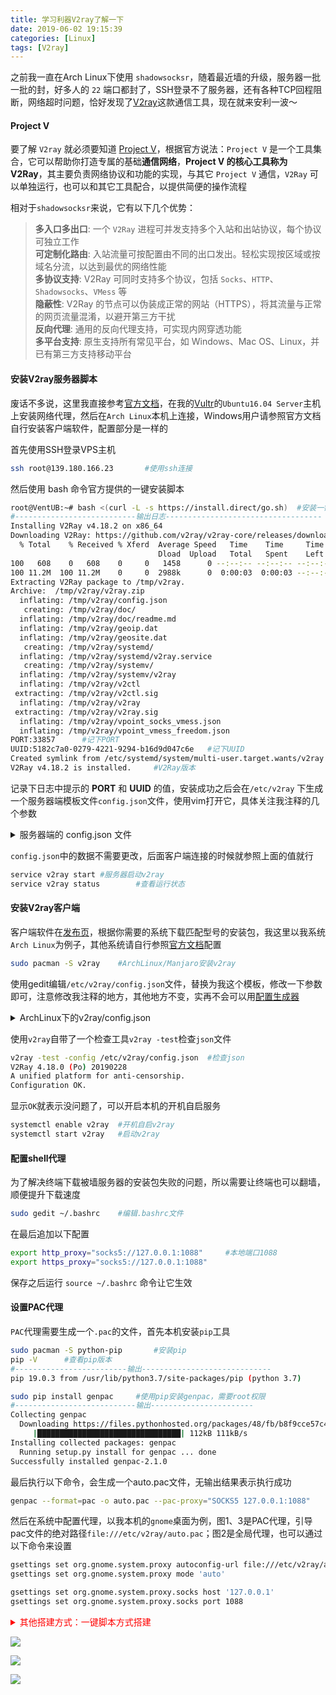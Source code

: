 ```yaml
---
title: 学习利器V2ray了解一下
date: 2019-06-02 19:15:39
categories: [Linux]
tags: [V2ray]
---
```

之前我一直在Arch Linux下使用 `shadowsocksr`，随着最近墙的升级，服务器一批一批的封，好多人的 `22` 端口都封了，SSH登录不了服务器，还有各种TCP回程阻断，网络超时问题，恰好发现了[V2ray](https://www.v2ray.com/)这款通信工具，现在就来安利一波～  
  
#### Project V  
要了解 `V2ray` 就必须要知道 [Project V](https://github.com/v2ray)，根据官方说法：`Project V` 是一个工具集合，它可以帮助你打造专属的基础**通信网络**，**Project V 的核心工具称为 V2Ray**，其主要负责网络协议和功能的实现，与其它 `Project V` 通信，`V2Ray` 可以单独运行，也可以和其它工具配合，以提供简便的操作流程  
  
相对于`shadowsocksr`来说，它有以下几个优势：  
> **多入口多出口**: 一个 `V2Ray` 进程可并发支持多个入站和出站协议，每个协议可独立工作  
> **可定制化路由**: 入站流量可按配置由不同的出口发出。轻松实现按区域或按域名分流，以达到最优的网络性能  
> **多协议支持**: V2Ray 可同时支持多个协议，包括 `Socks`、`HTTP`、`Shadowsocks`、`VMess` 等  
> **隐蔽性**: V2Ray 的节点可以伪装成正常的网站（HTTPS），将其流量与正常的网页流量混淆，以避开第三方干扰  
> **反向代理**: 通用的反向代理支持，可实现内网穿透功能  
> **多平台支持**: 原生支持所有常见平台，如 Windows、Mac OS、Linux，并已有第三方支持移动平台  
  
#### 安装V2ray服务器脚本  
废话不多说，这里我直接参考[官方文档](https://www.v2ray.com/)，在我的[Vultr](https://my.vultr.com/billing/)的`Ubuntu16.04 Server`主机上安装网络代理，然后在`Arch Linux`本机上连接，Windows用户请参照官方文档自行安装客户端软件，配置部分是一样的 
  
首先使用SSH登录VPS主机  
```bash
ssh root@139.180.166.23       #使用ssh连接
```
然后使用 bash 命令官方提供的一键安装脚本  
```bash
root@VentUB:~# bash <(curl -L -s https://install.direct/go.sh)  #安装一键脚本
#---------------------------输出日志-----------------------------------
Installing V2Ray v4.18.2 on x86_64
Downloading V2Ray: https://github.com/v2ray/v2ray-core/releases/download/v4.18.2/v2ray-linux-64.zip
  % Total    % Received % Xferd  Average Speed   Time    Time     Time  Current
                                 Dload  Upload   Total   Spent    Left  Speed
100   608    0   608    0     0   1458      0 --:--:-- --:--:-- --:--:--  1458
100 11.2M  100 11.2M    0     0  2988k      0  0:00:03  0:00:03 --:--:-- 4391k
Extracting V2Ray package to /tmp/v2ray.
Archive:  /tmp/v2ray/v2ray.zip
  inflating: /tmp/v2ray/config.json  
   creating: /tmp/v2ray/doc/
  inflating: /tmp/v2ray/doc/readme.md  
  inflating: /tmp/v2ray/geoip.dat    
  inflating: /tmp/v2ray/geosite.dat  
   creating: /tmp/v2ray/systemd/
  inflating: /tmp/v2ray/systemd/v2ray.service  
   creating: /tmp/v2ray/systemv/
  inflating: /tmp/v2ray/systemv/v2ray  
  inflating: /tmp/v2ray/v2ctl        
 extracting: /tmp/v2ray/v2ctl.sig    
  inflating: /tmp/v2ray/v2ray        
 extracting: /tmp/v2ray/v2ray.sig    
  inflating: /tmp/v2ray/vpoint_socks_vmess.json  
  inflating: /tmp/v2ray/vpoint_vmess_freedom.json  
PORT:33857      #记下PORT
UUID:5182c7a0-0279-4221-9294-b16d9d047c6e   #记下UUID
Created symlink from /etc/systemd/system/multi-user.target.wants/v2ray.service to /etc/systemd/system/v2ray.service.
V2Ray v4.18.2 is installed.     #V2Ray版本
```
记录下日志中提示的 **PORT**  和  **UUID** 的值，安装成功之后会在`/etc/v2ray`
下生成一个服务器端模板文件`config.json`文件，使用vim打开它，具体关注我注释的几个参数  
<details>
<summary>服务器端的 config.json 文件</summary>

```bash
{
  "inbounds": [{
    "port": 33857,      #V2Ray 监听的端口号，客户端连接会用到
    "protocol": "vmess",    #入站协议，与客户端保持一致
    "settings": {
      "clients": [
        {
          "id": "5182c7a0-0279-4221-9294-b16d9d047c6e",     #UUID值
          "level": 1,
          "alterId": 64 #用于认证的动态id
        }
      ]
    }
  }],
  "outbounds": [{
    "protocol": "freedom",
    "settings": {}
  },{
    "protocol": "blackhole",
    "settings": {},
    "tag": "blocked"
  }],
  "routing": {
    "rules": [
      {
        "type": "field",
        "ip": ["geoip:private"],
        "outboundTag": "blocked"
      }
    ]
  }
}
```
</details>
  
`config.json`中的数据不需要更改，后面客户端连接的时候就参照上面的值就行  
```bash
service v2ray start #服务器启动v2ray
service v2ray status        #查看运行状态
```
  
#### 安装V2ray客户端  
客户端软件在[发布页](https://github.com/v2ray/v2ray-core/releases)，根据你需要的系统下载匹配型号的安装包，我这里以我系统`Arch Linux`为例子，其他系统请自行参照[官方文档]()配置  
```bash
sudo pacman -S v2ray    #ArchLinux/Manjaro安装v2ray
```
使用gedit编辑`/etc/v2ray/config.json`文件，替换为我这个模板，修改一下参数即可，注意修改我注释的地方，其他地方不变，实再不会可以用[配置生成器](https://intmainreturn0.com/v2ray-config-gen/)  
<details>
<summary>ArchLinux下的v2ray/config.json</summary>

```bash
{
    "log":{
        "loglevel":"warning"
    },
    "inbound":{
        "port":1088,    #本地端口，1080 被我 ssr 用了
        "listen":"127.0.0.1",
        "protocol":"socks",     #网络传输协议
        "settings":{
            "auth":"noauth",
            "udp":true
        }
    },
    "outbounds":[
        {
            "tag":"proxy",
            "protocol":"vmess",
            "settings":{
                "vnext":[
                    #一号服务器
                    {
                        "address":"139.182.212.71", #IP地址
                        "port":32456,   #端口
                        "users":[
                            {
                                "id":"8b9658de-a0s5-408j-a3b3-27a297e4f40b",   #UUID
                                "alterId":64
                            }
                        ]
                    },
                    #二号服务器（可选）
                    {
                        "address":"45.77.180.110",
                        "port":22071,
                        "users":[
                            {
                                "id":"13e61d3a-9ce7-428d-a7b6-67e9f8e0bf12",
                                "alterId":64
                            }
                        ]
                    }
                ]
            }
        }
    ],
    "policy":{
        "levels":{
            "0":{
                "uplinkOnly":0
            }
        }
    }
}
```
V2ray 支持配置多个服务器，那么多个服务器配置的时候，它其实是轮询访问的，也就是说第一个数据包走第一个服务器，第二个数据包走第二个服务器，而不是我们一般认为的第一个服务器被墙了就自动切换到第二个服务器，然后继续传输

路由规则参照 [domain-list-community](https://github.com/v2ray/domain-list-community) 域名列表，如果该项目中有一整套 `google` 顶级域名及其子域名，则用 `geosite` 写成 `geosite:google` ，如果是普通网站，则使用 `domain` 写成 `domain:google.com`
</details>
  
使用`v2ray`自带了一个检查工具`v2ray -test`检查`json`文件  
```bash
v2ray -test -config /etc/v2ray/config.json  #检查json
V2Ray 4.18.0 (Po) 20190228
A unified platform for anti-censorship.
Configuration OK.
```
显示`OK`就表示没问题了，可以开启本机的开机自启服务  
```bash
systemctl enable v2ray  #开机自启v2ray
systemctl start v2ray   #启动v2ray
```
  
#### 配置shell代理  
为了解决终端下载被墙服务器的安装包失败的问题，所以需要让终端也可以翻墙，顺便提升下载速度  
```bash
sudo gedit ~/.bashrc    #编辑.bashrc文件
```
在最后追加以下配置  
```bash
export http_proxy="socks5://127.0.0.1:1088"     #本地端口1088
export https_proxy="socks5://127.0.0.1:1088"
```
保存之后运行 `source ~/.bashrc` 命令让它生效
  
#### 设置PAC代理  
`PAC`代理需要生成一个`.pac`的文件，首先本机安装`pip`工具 
```bash
sudo pacman -S python-pip       #安装pip
pip -V      #查看pip版本
#-------------------------输出-----------------------------
pip 19.0.3 from /usr/lib/python3.7/site-packages/pip (python 3.7)
```
```bash
sudo pip install genpac     #使用pip安装genpac，需要root权限
#---------------------------输出-----------------------
Collecting genpac
  Downloading https://files.pythonhosted.org/packages/48/fb/b8f9cce57c4ea856e7dd1f9fb917df2896d7e62d43c50ed1af2e50a4e57d/genpac-2.1.0.tar.gz (102kB)
     |████████████████████████████████| 112kB 111kB/s 
Installing collected packages: genpac
  Running setup.py install for genpac ... done
Successfully installed genpac-2.1.0
```
最后执行以下命令，会生成一个auto.pac文件，无输出结果表示执行成功  
```bash
genpac --format=pac -o auto.pac --pac-proxy="SOCKS5 127.0.0.1:1088"
```
然后在系统中配置代理，以我本机的`gnome`桌面为例，图1、3是PAC代理，引导pac文件的绝对路径`file:///etc/v2ray/auto.pac`；图2是全局代理，也可以通过以下命令来设置  
```bash
gsettings set org.gnome.system.proxy autoconfig-url file:///etc/v2ray/auto.pac
gsettings set org.gnome.system.proxy mode 'auto'

gsettings set org.gnome.system.proxy.socks host '127.0.0.1'
gsettings set org.gnome.system.proxy.socks port 1088
```

<details>
<summary style="color:#ff0000">其他搭建方式：一键脚本方式搭建</summary>

服务器使用 `bash <(curl -L -s https://install.direct/go.sh)` 的搭建方式是官方最简洁，最基础的搭建方法，如果 `vmess` 协议被识别的话，很快就会被墙掉，而且会出现非常严重的**断流**现象！目前最安全的方式是使用 `Vmess` 协议加 `WebSocket` 和 `TLS` ，通过 `Nginx` 转发，最后伪装成一个网站 `Website`，最后配上证书去支持 `https` 的安全访问！

首先准备一个域名（例如：teaper.dev）,解析一个二级域名到主机上  

| 类型 | 名称 | 主机 | TTL(秒) |
| ---- | ---- | ---- | ------- |
| A | v2 | 139.180.166.23 | 3600 |

然后使用 `ssh root@139.180.166.23` 登录到主机上，然后运行 `wulabing` 大佬的[一键安装脚本](https://github.com/wulabing/V2Ray_ws-tls_bash_onekey)
```bash
wget -N --no-check-certificate -q -O install.sh "https://raw.githubusercontent.com/wulabing/V2Ray_ws-tls_bash_onekey/master/install.sh" && chmod +x install.sh && bash install.sh
```
他会下载一个 `install.sh` 到本地，并且提示输入数字选择功能  
```bash
当前已安装版本:None

—————————————— 安装向导 ——————————————
0.  升级 脚本
1.  安装 V2Ray (Nginx+ws+tls)
2.  安装 V2Ray (http/2)
3.  升级 V2Ray core
—————————————— 配置变更 ——————————————
4.  变更 UUID
5.  变更 alterid
6.  变更 port
7.  变更 TLS 版本(仅ws+tls有效)
—————————————— 查看信息 ——————————————
8.  查看 实时访问日志
9.  查看 实时错误日志
10. 查看 V2Ray 配置信息
—————————————— 其他选项 ——————————————
11. 安装 4合1 bbr 锐速安装脚本
12. 证书 有效期更新
13. 卸载 V2Ray
14. 退出 

请输入数字：
```
我们首先输入 `11` 安装一个 `bbr` 加速  
```bash
TCP加速 一键安装管理脚本 [v1.3.2]
  -- 就是爱生活 | 94ish.me --
  
 0. 升级脚本
————————————内核管理————————————
 1. 安装 BBR/BBR魔改版内核
 2. 安装 BBRplus版内核 
 3. 安装 Lotserver(锐速)内核
————————————加速管理————————————
 4. 使用BBR加速
 5. 使用BBR魔改版加速
 6. 使用暴力BBR魔改版加速(不支持部分系统)
 7. 使用BBRplus版加速
 8. 使用Lotserver(锐速)加速
————————————杂项管理————————————
 9. 卸载全部加速
 10. 系统配置优化
 11. 退出脚本
————————————————————————————————

 当前状态: 未安装 加速内核 , 未启动

 请输入数字 [0-11]:
```
这里我们输入 `2` 安装 `BBRplus` 版内核，然后他会下载内核并且安装，安装过程中会弹出一个是否删除原有内核的面板，记得一定按方向键选择**No**  
安装成功之后会提示重启，选择 `yes`  
重启之后重新使用 `ssh` 登录面板，运行 `./install.sh` 命令，输入 `11` 进入上面的选项，你会发现提示内核已经安装，但是没有启动，这时候再输入 `7` 使用 `BBRplus` 版加速，运行成功会退出脚本，就此内核安装和加速已经完成  

之后再次运行 `./install.sh` 选择 `1` 安装 V2Ray (Nginx+ws+tls)  
首先会提示同步时间，因为时间对于 v2ray 特别重要  
* 请输入连接端口（default:443）:**443**
* 请输入alterID（default:2 仅允许填数字）:**32**
* 请输入你的域名信息(eg:www.wulabing.com):**[v2.teaper.dev](https://v2.teaper.dev/)**
* 请选择支持的 TLS 版本（default:1）:**1**

安装成功时候会生成一个二维码和 `v2ray` 的配置信息  
```bash
地址（address）: v2.teaper.dev 
端口（port）： 443 
用户id（UUID）： c3abf69a-a1e5-4f4b-8e53-6916b3ebc27b
额外id（alterId）： 32
加密方式（security）： 自适应 
传输协议（network）： ws 
伪装类型（type）： none 
路径（不要落下/）： /3095b9df/ 
底层传输安全： tls 
URL导入链接:vmess://ewogICJ2IjogIjIiLAogICJwcyI6ICJ3dWxhYmluZ192Mi50ZWFwZXIuZGV2IiwKICAiYWRkIjogInYyLnRlYXBlci5kZXYiLAogICJwb3J0IjogIjQ0MyIsCiAgImlkIjogImMzYWJmNjlhLWExZTUtNGYzYi04ZTUzLTy6MTZiM2ViYzI3YiIsCiAgImFpZCI6ICIzMiIsCiAgIm5ldCI6ICJ3cyIsCiAgInR5cGUiOiAibm9uZSIsCiAgImhvc3QiOiAidjIudGVhcGVyLmRldiIsCiAgInBhdGgiOiAiLzMwOTViOWRmLyIsCiAgInRscyI6ICJ0bHMiCn0K
```
由于我们服务器那边使用了 `TLS` 及 `WebSocket` ，所以客户端 `config.json` 的配置就不能使用原版 `V2ray` 的方式去配置  
这里我们可以参照[vTemplate](https://github.com/KiriKira/vTemplate)中的对应技术的一键脚本配置方式[config_client.json](https://github.com/KiriKira/vTemplate/blob/master/websocket%2BNginx%2BTLS/config_client.json)文件，根据服务器生成的信息将本地电脑的 `config.json` 修改一下
```bash
{
  "outbound": {
    "protocol": "freedom",
    "settings": {},
    "tag": "direct"
  },
  "inboundDetour": [
    {
      "port": 1088,     #本地电脑端口（建议1080，我是因为1080给了 SSR）
      "listen": "127.0.0.1",
      "protocol": "socks",
      "settings": {
        "auth": "noauth",
        "timeout": 300,
        "udp": true
      }
    }
  ],
  "outboundDetour": [
    {
      "mux": {
        "concurrency": 6,
        "enabled": true
      },
      "protocol": "vmess",
      "settings": {
        "vnext": [
          {
            "users": [
              {
                "id": "c3abf69a-a1e5-4f4b-8e53-6916b3ebc27b",   #UUID（修改）
                "level": 0,
                "alterId": 32,  #alterID（修改）
                "security": "aes-128-cfb"
              }
            ],
            "address": "v2.teaper.dev",     #域名地址（修改）
            "port": 443     #端口
          }
        ]
      },
      "streamSettings": {
        "tlsSettings": {
          "allowInsecure": false
        },
        "wsSettings": {
          "headers": {
            "Host": "v2.teaper.dev"     #域名地址（修改）
          },
          "path": "/3095b9df/"      #静态资源路径（修改）
        },
        "network": "ws",
        "security": "tls"
      },
      "tag": "proxy"
    },
    {
      "protocol": "blackhole",
      "settings": {},
      "tag": "block"
    }
  ],
  "dns": {
    "servers": [
      "8.8.8.8",
      "8.8.4.4"
    ]
  },
  "inbound": {
    "port": 1087,
    "listen": "127.0.0.1",
    "protocol": "http",
    "settings": {
      "timeout": 300
    }
  },
  "policy": {
    "levels": {
      "0": {
        "uplinkOnly": 0,
        "downlinkOnly": 0,
        "connIdle": 150,
        "handshake": 4
      }
    }
  },
  "routing": {
    "settings": {
      "rules": [
        {
          "type": "field",
          "domain": [
            "geosite:cn"
          ],
          "outboundTag": "direct"
        },
        {
          "type": "field",
          "domain": [
            "google",
            "facebook",
            "youtube",
            "twitter",
            "instagram",
            "gmail",
            "domain:twimg.com",
            "domain:t.co"
          ],
          "outboundTag": "proxy"
        },
        {
          "type": "field",
          "ip": [
            "8.8.8.8/32",
            "8.8.4.4/32",
            "91.108.56.0/22",
            "91.108.4.0/22",
            "109.239.140.0/24",
            "149.154.164.0/22",
            "91.108.56.0/23",
            "67.198.55.0/24",
            "149.154.168.0/22",
            "149.154.172.0/22"
          ],
          "outboundTag": "proxy"
        },
        {
          "type": "field",
          "ip": [
            "192.168.0.0/16",
            "10.0.0.0/8",
            "172.16.0.0/12",
            "127.0.0.0/8",
            "geoip:cn"
          ],
          "outboundTag": "direct"
        }
      ],
      "domainStrategy": "IPIfNonMatch"
    },
    "strategy": "rules"
  }
}
```
</details>
  
![](https://i.loli.net/2019/06/02/5cf3ad11830e456416.png)  
  
![](https://i.loli.net/2019/06/02/5cf3ad19058b190157.png)
  
![](https://i.loli.net/2019/06/02/5cf3ad1f944f214959.png)
  

  


 



  

